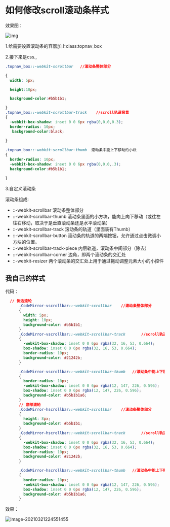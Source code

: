 # 如何修改scroll滚动条样式

效果图：

![img](https://i.loli.net/2021/03/21/W4VA6wgHQYCbfN2.png)

1.给需要设置滚动条的容器加上class:topnav_box   



2.接下来是css.,

```css
.topnav_box::-webkit-scrollbar   //滚动条整体部分

{  
  width: 5px;  

  height:10px;   

  background-color:#b5b1b1;

}  
.topnav_box::-webkit-scrollbar-track    //scroll轨道背景
{  
  -webkit-box-shadow: inset 0 0 6px rgba(0,0,0,0.3);  
  border-radius: 10px; 
   background-color:black;   
  
}

.topnav_box::-webkit-scrollbar-thumb  滚动条中能上下移动的小块
{  
  border-radius: 10px;  
  -webkit-box-shadow: inset 0 0 6px rgba(0,0,0,.3);  
  background-color:#b5b1b1;

} 
```



3.自定义滚动条

滚动条组成:

- ::-webkit-scrollbar 滚动条整体部分
- ::-webkit-scrollbar-thumb 滚动条里面的小方块，能向上向下移动（或往左往右移动，取决于是垂直滚动条还是水平滚动条）
- ::-webkit-scrollbar-track 滚动条的轨道（里面装有Thumb）
- ::-webkit-scrollbar-button 滚动条的轨道的两端按钮，允许通过点击微调小方块的位置。
- ::-webkit-scrollbar-track-piece 内层轨道，滚动条中间部分（除去）
- ::-webkit-scrollbar-corner 边角，即两个滚动条的交汇处
- ::-webkit-resizer 两个滚动条的交汇处上用于通过拖动调整元素大小的小控件



## 我自己的样式

代码：

```css
  // 侧边滚轮
      .CodeMirror-vscrollbar::-webkit-scrollbar    //滚动条整体部分
      {
        width: 5px;
        height: 10px;
        background-color: #b5b1b1;
      }
      .CodeMirror-vscrollbar::-webkit-scrollbar-track       //scroll轨道背景
      {
        -webkit-box-shadow: inset 0 0 6px rgba(32, 16, 53, 0.664);
        box-shadow: inset 0 0 6px rgba(32, 16, 53, 0.664);
        border-radius: 10px;
        background-color: #21242b;
      }

      .CodeMirror-vscrollbar::-webkit-scrollbar-thumb   //滚动条中能上下移动的小块
      {
        border-radius: 10px;
        -webkit-box-shadow: inset 0 0 6px rgba(12, 147, 226, 0.596);
        box-shadow: inset 0 0 6px rgba(12, 147, 226, 0.596);
        background-color: #b5b1b1a6;
      }
      // 底部滚轮
      .CodeMirror-hscrollbar::-webkit-scrollbar    //滚动条整体部分
      {
        height: 8px;
        background-color: #b5b1b1;
      }
      .CodeMirror-hscrollbar::-webkit-scrollbar-track       //scroll轨道背景
      {
        -webkit-box-shadow: inset 0 0 6px rgba(32, 16, 53, 0.664);
        box-shadow: inset 0 0 6px rgba(32, 16, 53, 0.664);
        border-radius: 10px;
        background-color: #21242b;
      }

      .CodeMirror-hscrollbar::-webkit-scrollbar-thumb   //滚动条中能上下移动的小块
      {
        border-radius: 10px;
        -webkit-box-shadow: inset 0 0 6px rgba(12, 147, 226, 0.596);
        box-shadow: inset 0 0 6px rgba(12, 147, 226, 0.596);
        background-color: #b5b1b1a6;
      }
```

效果：

![image-20210321224551455](https://i.loli.net/2021/03/21/bdZGTVUsa9rtFHN.png)